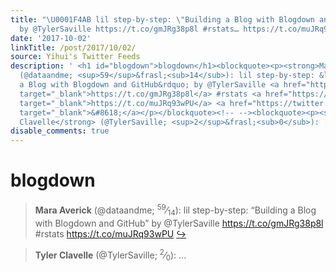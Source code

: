 ```yaml
---
title: "\U0001F4AB lil step-by-step: \"Building a Blog with Blogdown and GitHub\"
  by @TylerSaville https://t.co/gmJRg38p8l #rstats… https://t.co/muJRq93wPU"
date: '2017-10-02'
linkTitle: /post/2017/10/02/
source: Yihui's Twitter Feeds
description: ' <h1 id="blogdown">blogdown</h1><blockquote><p><strong>Mara Averick</strong>
  (@dataandme; <sup>59</sup>&frasl;<sub>14</sub>): lil step-by-step: &ldquo;Building
  a Blog with Blogdown and GitHub&rdquo; by @TylerSaville <a href="https://t.co/gmJRg38p8l"
  target="_blank">https://t.co/gmJRg38p8l</a> #rstats <a href="https://t.co/muJRq93wPU"
  target="_blank">https://t.co/muJRq93wPU</a> <a href="https://twitter.com/xieyihui/status/914600098398658561"
  target="_blank">&#8618;</a></p></blockquote><!-- --><blockquote><p><strong>Tyler
  Clavelle</strong> (@TylerSaville; <sup>2</sup>&frasl;<sub>0</sub>): ...'
disable_comments: true
---
```

 <h1 id="blogdown">blogdown</h1><blockquote><p><strong>Mara Averick</strong> (@dataandme; <sup>59</sup>&frasl;<sub>14</sub>): lil step-by-step: &ldquo;Building a Blog with Blogdown and GitHub&rdquo; by @TylerSaville <a href="https://t.co/gmJRg38p8l" target="_blank">https://t.co/gmJRg38p8l</a> #rstats <a href="https://t.co/muJRq93wPU" target="_blank">https://t.co/muJRq93wPU</a> <a href="https://twitter.com/xieyihui/status/914600098398658561" target="_blank">&#8618;</a></p></blockquote><!-- --><blockquote><p><strong>Tyler Clavelle</strong> (@TylerSaville; <sup>2</sup>&frasl;<sub>0</sub>): ...